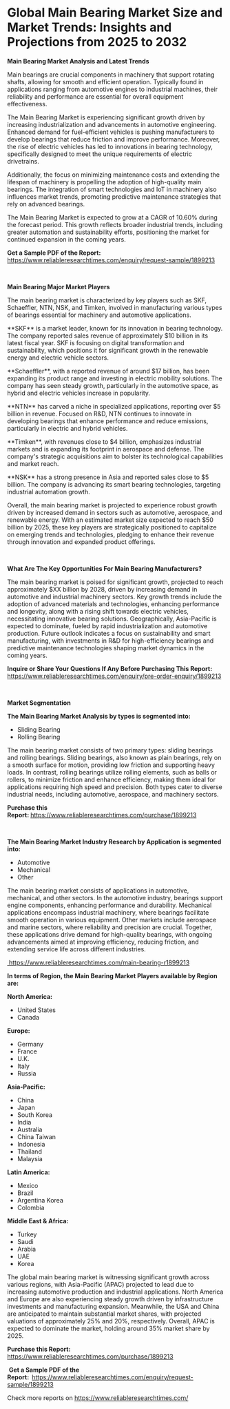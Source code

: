 <p><h1>Global Main Bearing Market Size and Market Trends: Insights and Projections from 2025 to 2032</h1></p><p><strong>Main Bearing Market Analysis and Latest Trends</strong></p>
<p><p>Main bearings are crucial components in machinery that support rotating shafts, allowing for smooth and efficient operation. Typically found in applications ranging from automotive engines to industrial machines, their reliability and performance are essential for overall equipment effectiveness.</p><p>The Main Bearing Market is experiencing significant growth driven by increasing industrialization and advancements in automotive engineering. Enhanced demand for fuel-efficient vehicles is pushing manufacturers to develop bearings that reduce friction and improve performance. Moreover, the rise of electric vehicles has led to innovations in bearing technology, specifically designed to meet the unique requirements of electric drivetrains.</p><p>Additionally, the focus on minimizing maintenance costs and extending the lifespan of machinery is propelling the adoption of high-quality main bearings. The integration of smart technologies and IoT in machinery also influences market trends, promoting predictive maintenance strategies that rely on advanced bearings. </p><p>The Main Bearing Market is expected to grow at a CAGR of 10.60% during the forecast period. This growth reflects broader industrial trends, including greater automation and sustainability efforts, positioning the market for continued expansion in the coming years.</p></p>
<p><strong>Get a Sample PDF of the Report:&nbsp;</strong> <a href="https://www.reliableresearchtimes.com/enquiry/request-sample/1899213?utm_campaign=2229&utm_medium=2&utm_source=Github&utm_content=ia&utm_term=15022025&utm_id=main-bearing">https://www.reliableresearchtimes.com/enquiry/request-sample/1899213</a></p>
<p>&nbsp;</p>
<p><strong>Main Bearing Major Market Players</strong></p>
<p><p>The main bearing market is characterized by key players such as SKF, Schaeffler, NTN, NSK, and Timken, involved in manufacturing various types of bearings essential for machinery and automotive applications.</p><p>**SKF** is a market leader, known for its innovation in bearing technology. The company reported sales revenue of approximately $10 billion in its latest fiscal year. SKF is focusing on digital transformation and sustainability, which positions it for significant growth in the renewable energy and electric vehicle sectors.</p><p>**Schaeffler**, with a reported revenue of around $17 billion, has been expanding its product range and investing in electric mobility solutions. The company has seen steady growth, particularly in the automotive space, as hybrid and electric vehicles increase in popularity.</p><p>**NTN** has carved a niche in specialized applications, reporting over $5 billion in revenue. Focused on R&D, NTN continues to innovate in developing bearings that enhance performance and reduce emissions, particularly in electric and hybrid vehicles.</p><p>**Timken**, with revenues close to $4 billion, emphasizes industrial markets and is expanding its footprint in aerospace and defense. The company's strategic acquisitions aim to bolster its technological capabilities and market reach.</p><p>**NSK** has a strong presence in Asia and reported sales close to $5 billion. The company is advancing its smart bearing technologies, targeting industrial automation growth.</p><p>Overall, the main bearing market is projected to experience robust growth driven by increased demand in sectors such as automotive, aerospace, and renewable energy. With an estimated market size expected to reach $50 billion by 2025, these key players are strategically positioned to capitalize on emerging trends and technologies, pledging to enhance their revenue through innovation and expanded product offerings.</p></p>
<p>&nbsp;</p>
<p><strong>What Are The Key Opportunities For Main Bearing Manufacturers?</strong></p>
<p><p>The main bearing market is poised for significant growth, projected to reach approximately $XX billion by 2028, driven by increasing demand in automotive and industrial machinery sectors. Key growth trends include the adoption of advanced materials and technologies, enhancing performance and longevity, along with a rising shift towards electric vehicles, necessitating innovative bearing solutions. Geographically, Asia-Pacific is expected to dominate, fueled by rapid industrialization and automotive production. Future outlook indicates a focus on sustainability and smart manufacturing, with investments in R&D for high-efficiency bearings and predictive maintenance technologies shaping market dynamics in the coming years.</p></p>
<p><strong>Inquire or Share Your Questions If Any Before Purchasing This Report:</strong> <a href="https://www.reliableresearchtimes.com/enquiry/pre-order-enquiry/1899213?utm_campaign=2229&utm_medium=2&utm_source=Github&utm_content=ia&utm_term=15022025&utm_id=main-bearing">https://www.reliableresearchtimes.com/enquiry/pre-order-enquiry/1899213</a></p>
<p>&nbsp;</p>
<p><strong>Market Segmentation</strong></p>
<p><strong>The Main Bearing Market Analysis by types is segmented into:</strong></p>
<p><ul><li>Sliding Bearing</li><li>Rolling Bearing</li></ul></p>
<p><p>The main bearing market consists of two primary types: sliding bearings and rolling bearings. Sliding bearings, also known as plain bearings, rely on a smooth surface for motion, providing low friction and supporting heavy loads. In contrast, rolling bearings utilize rolling elements, such as balls or rollers, to minimize friction and enhance efficiency, making them ideal for applications requiring high speed and precision. Both types cater to diverse industrial needs, including automotive, aerospace, and machinery sectors.</p></p>
<p><strong>Purchase this Report:&nbsp;</strong><a href="https://www.reliableresearchtimes.com/purchase/1899213?utm_campaign=2229&utm_medium=2&utm_source=Github&utm_content=ia&utm_term=15022025&utm_id=main-bearing">https://www.reliableresearchtimes.com/purchase/1899213</a></p>
<p>&nbsp;</p>
<p><strong>The Main Bearing Market Industry Research by Application is segmented into:</strong></p>
<p><ul><li>Automotive</li><li>Mechanical</li><li>Other</li></ul></p>
<p><p>The main bearing market consists of applications in automotive, mechanical, and other sectors. In the automotive industry, bearings support engine components, enhancing performance and durability. Mechanical applications encompass industrial machinery, where bearings facilitate smooth operation in various equipment. Other markets include aerospace and marine sectors, where reliability and precision are crucial. Together, these applications drive demand for high-quality bearings, with ongoing advancements aimed at improving efficiency, reducing friction, and extending service life across different industries.</p></p>
<p><a href="https://www.reliableresearchtimes.com/main-bearing-r1899213?utm_campaign=2229&utm_medium=2&utm_source=Github&utm_content=ia&utm_term=15022025&utm_id=main-bearing">&nbsp;https://www.reliableresearchtimes.com/main-bearing-r1899213</a></p>
<p><strong>In terms of Region, the Main Bearing Market Players available by Region are:</strong></p>
<p>
    <p> <strong> North America: </strong>
        <ul>
            <li>United States</li>
            <li>Canada</li>
        </ul>
        </p> 
    <p> <strong> Europe: </strong>
        <ul>
            <li>Germany</li>
            <li>France</li>
            <li>U.K.</li>
            <li>Italy</li>
            <li>Russia</li>
        </ul>
        </p> 
    <p> <strong> Asia-Pacific: </strong>
        <ul>
            <li>China</li>
            <li>Japan</li>
            <li>South Korea</li>
            <li>India</li>
            <li>Australia</li>
            <li>China Taiwan</li>
            <li>Indonesia</li>
            <li>Thailand</li>
            <li>Malaysia</li>
        </ul>
        </p> 
    <p> <strong> Latin America: </strong>
        <ul>
            <li>Mexico</li>
            <li>Brazil</li>
            <li>Argentina Korea</li>
            <li>Colombia</li>
        </ul>
        </p> 
    <p> <strong> Middle East & Africa: </strong>
        <ul>
            <li>Turkey</li>
            <li>Saudi</li>
            <li>Arabia</li>
            <li>UAE</li>
            <li>Korea</li>
        </ul>
    </p>
    </p>
<p><p>The global main bearing market is witnessing significant growth across various regions, with Asia-Pacific (APAC) projected to lead due to increasing automotive production and industrial applications. North America and Europe are also experiencing steady growth driven by infrastructure investments and manufacturing expansion. Meanwhile, the USA and China are anticipated to maintain substantial market shares, with projected valuations of approximately 25% and 20%, respectively. Overall, APAC is expected to dominate the market, holding around 35% market share by 2025.</p></p>
<p><strong>Purchase this Report: </strong><a href="https://www.reliableresearchtimes.com/purchase/1899213?utm_campaign=2229&utm_medium=2&utm_source=Github&utm_content=ia&utm_term=15022025&utm_id=main-bearing">https://www.reliableresearchtimes.com/purchase/1899213</a></p>
<p>&nbsp;<strong>Get a Sample PDF of the Report:&nbsp;&nbsp;</strong><a href="https://www.reliableresearchtimes.com/enquiry/request-sample/1899213?utm_campaign=2229&utm_medium=2&utm_source=Github&utm_content=ia&utm_term=15022025&utm_id=main-bearing">https://www.reliableresearchtimes.com/enquiry/request-sample/1899213</a></p>
<p><strong></strong></p>
<p>Check more reports on <a href="https://www.reliableresearchtimes.com/?utm_campaign=2229&utm_medium=2&utm_source=Github&utm_content=ia&utm_term=15022025&utm_id=main-bearing">https://www.reliableresearchtimes.com/</a></p>
